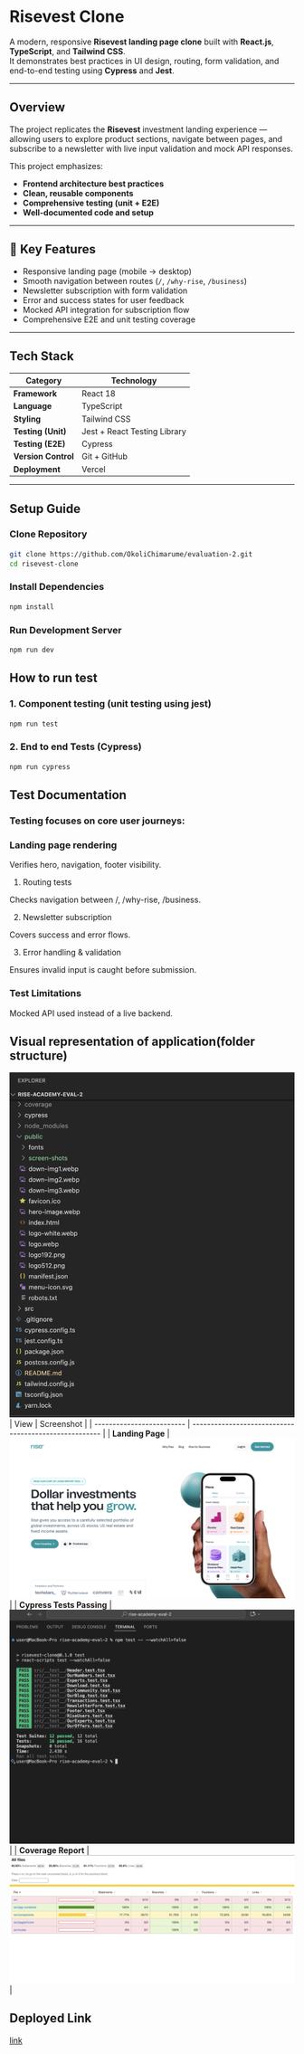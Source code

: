 # Risevest Clone

A modern, responsive **Risevest landing page clone** built with **React.js**, **TypeScript**, and **Tailwind CSS**.  
It demonstrates best practices in UI design, routing, form validation, and end-to-end testing using **Cypress** and **Jest**.

---

## Overview

The project replicates the **Risevest** investment landing experience — allowing users to explore product sections, navigate between pages, and subscribe to a newsletter with live input validation and mock API responses.

This project emphasizes:
- **Frontend architecture best practices**
- **Clean, reusable components**
- **Comprehensive testing (unit + E2E)**
- **Well-documented code and setup**

---

## 🚀 Key Features

* Responsive landing page (mobile → desktop)  
* Smooth navigation between routes (`/`, `/why-rise`, `/business`)  
* Newsletter subscription with form validation  
* Error and success states for user feedback  
* Mocked API integration for subscription flow  
* Comprehensive E2E and unit testing coverage  

---

## Tech Stack

| Category | Technology |
|-----------|-------------|
| **Framework** | React 18 |
| **Language** | TypeScript |
| **Styling** | Tailwind CSS |
| **Testing (Unit)** | Jest + React Testing Library |
| **Testing (E2E)** | Cypress |
| **Version Control** | Git + GitHub |
| **Deployment** | Vercel |

---

## Setup Guide

### Clone Repository
```bash
git clone https://github.com/OkoliChimarume/evaluation-2.git
cd risevest-clone
```

### Install Dependencies
```bash
npm install
```

### Run Development Server
```bash
npm run dev
```
## How to run test
### 1. Component testing (unit testing using jest)
```bash
npm run test
```
### 2. End to end Tests (Cypress)
```bash
npm run cypress
```

## Test Documentation

### Testing focuses on core user journeys:

### Landing page rendering

Verifies hero, navigation, footer visibility.

1. Routing tests

Checks navigation between /, /why-rise, /business.

2. Newsletter subscription

Covers success and error flows.

3. Error handling & validation

Ensures invalid input is caught before submission.

### Test Limitations

Mocked API used instead of a live backend.

## Visual representation of application(folder structure)
![folder structure](image.png)
| View                      | Screenshot                                            |
| ------------------------- | ----------------------------------------------------- |
| **Landing Page**          | ![Landing](./public/screen-shots/landing-page.png)          |
| **Cypress Tests Passing** | ![Cypress](./public/screen-shots/cypress-tests.png)    |
| **Coverage Report**       | ![Coverage](./public/screen-shots/coverage-report.png) |


## Deployed Link
[link](https://evaluation-2-psi.vercel.app/)